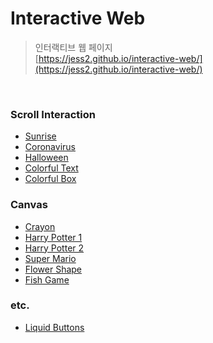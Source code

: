 # Interactive Web
> 인터랙티브 웹 페이지  
> [https://jess2.github.io/interactive-web/](https://jess2.github.io/interactive-web/)

<br>

### Scroll Interaction
- [Sunrise](https://jess2.github.io/interactive-web/sample1/)
- [Coronavirus](https://jess2.github.io/interactive-web/sample2/)
- [Halloween](https://jess2.github.io/interactive-web/sample3/)
- [Colorful Text](https://jess2.github.io/interactive-web/sample4/)
- [Colorful Box](https://jess2.github.io/interactive-web/sample5/)

### Canvas
- [Crayon](https://jess2.github.io/interactive-web/sample6/)
- [Harry Potter 1](https://jess2.github.io/interactive-web/sample7/)
- [Harry Potter 2](https://jess2.github.io/interactive-web/sample8/)
- [Super Mario](https://jess2.github.io/interactive-web/sample9/)
- [Flower Shape](https://jess2.github.io/interactive-web/sample10/)
- [Fish Game](https://jess2.github.io/interactive-web/sample12/)

### etc.
- [Liquid Buttons](https://jess2.github.io/interactive-web/sample11/)
